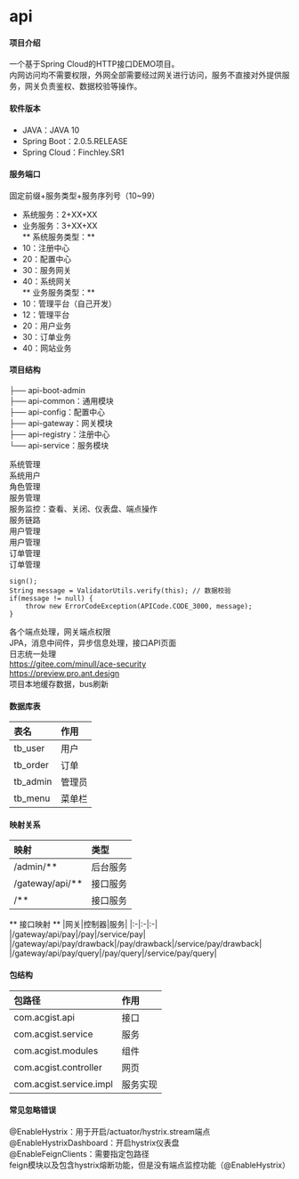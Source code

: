 # api

#### 项目介绍
一个基于Spring Cloud的HTTP接口DEMO项目。  
内网访问均不需要权限，外网全部需要经过网关进行访问，服务不直接对外提供服务，网关负责鉴权、数据校验等操作。

#### 软件版本
* JAVA：JAVA 10
* Spring Boot：2.0.5.RELEASE
* Spring Cloud：Finchley.SR1

#### 服务端口
固定前缀+服务类型+服务序列号（10~99）  
* 系统服务：2+XX+XX  
* 业务服务：3+XX+XX  
** 系统服务类型：** 
* 10：注册中心
* 20：配置中心
* 30：服务网关
* 40：系统网关  
** 业务服务类型：** 
* 10：管理平台（自己开发）
* 12：管理平台
* 20：用户业务
* 30：订单业务
* 40：网站业务

#### 项目结构
├── api-boot-admin  
├── api-common：通用模块  
├── api-config：配置中心  
├── api-gateway：网关模块  
├── api-registry：注册中心  
└── api-service：服务模块  

系统管理  
	系统用户  
	角色管理  
服务管理  
	服务监控：查看、关闭、仪表盘、端点操作  
	服务链路  
用户管理  
	用户管理  
订单管理  
	订单管理  

	sign();
	String message = ValidatorUtils.verify(this); // 数据校验
	if(message != null) {
		throw new ErrorCodeException(APICode.CODE_3000, message);
	}

各个端点处理，网关端点权限  
JPA，消息中间件，异步信息处理，接口API页面  
日志统一处理  
https://gitee.com/minull/ace-security  
https://preview.pro.ant.design  
项目本地缓存数据，bus刷新  

#### 数据库表
|表名|作用|
|:-|:-|
|tb_user|用户|
|tb_order|订单|
|tb_admin|管理员|
|tb_menu|菜单栏|

#### 映射关系
|映射|类型|
|:-|:-|
|/admin/**|后台服务|
|/gateway/api/**|接口服务|
|/**|接口服务|
** 接口映射 **
|网关|控制器|服务|
|:-|:-|:-|
|/gateway/api/pay|/pay|/service/pay|
|/gateway/api/pay/drawback|/pay/drawback|/service/pay/drawback|
|/gateway/api/pay/query|/pay/query|/service/pay/query|

#### 包结构
|包路径|作用|
|:-|:-|
|com.acgist.api|接口|
|com.acgist.service|服务|
|com.acgist.modules|组件|
|com.acgist.controller|网页|
|com.acgist.service.impl|服务实现|

#### 常见忽略错误
@EnableHystrix：用于开启/actuator/hystrix.stream端点  
@EnableHystrixDashboard：开启hystrix仪表盘  
@EnableFeignClients：需要指定包路径  
feign模块以及包含hystrix熔断功能，但是没有端点监控功能（@EnableHystrix）  